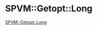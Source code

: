 # SPVM::Getopt::Long

<a href="https://metacpan.org/pod/SPVM::Getopt::Long">SPVM::Getopt::Long</a>

